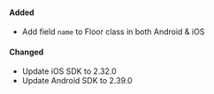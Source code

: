 #### Added
* Add field `name` to Floor class in both Android & iOS

#### Changed
* Update iOS SDK to 2.32.0
* Update Android SDK to 2.39.0
